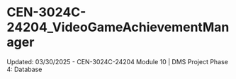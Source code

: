 # CEN-3024C-24204_VideoGameAchievementManager
Updated: 03/30/2025 - CEN-3024C-24204 Module 10 | DMS Project Phase 4: Database
